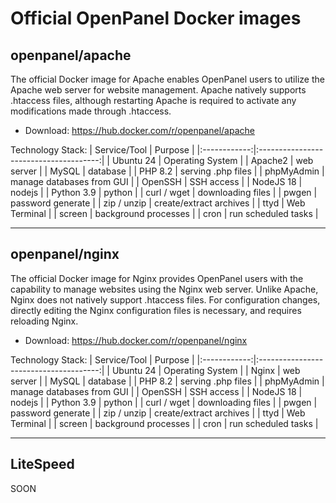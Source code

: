 # Official OpenPanel Docker images

## openpanel/apache

The official Docker image for Apache enables OpenPanel users to utilize the Apache web server for website management. Apache natively supports .htaccess files, although restarting Apache is required to activate any modifications made through .htaccess.

- Download: https://hub.docker.com/r/openpanel/apache

Technology Stack:
| Service/Tool |                 Purpose                |
|:------------:|:--------------------------------------:|
| Ubuntu 24    | Operating System                       |
| Apache2      | web server                             |
| MySQL        | database                               |
| PHP 8.2      | serving .php files                     |
| phpMyAdmin   | manage databases from GUI              |
| OpenSSH      | SSH access                             |
| NodeJS 18    | nodejs                                 |
| Python 3.9   | python                                 |
| curl / wget  | downloading files                      |
| pwgen        | password generate                      |
| zip / unzip  | create/extract archives                |
| ttyd         | Web Terminal                           |
| screen       | background processes                   |
| cron         | run scheduled tasks                    |

----

## openpanel/nginx

The official Docker image for Nginx provides OpenPanel users with the capability to manage websites using the Nginx web server. Unlike Apache, Nginx does not natively support .htaccess files. For configuration changes, directly editing the Nginx configuration files is necessary, and requires reloading Nginx.

- Download: https://hub.docker.com/r/openpanel/nginx


Technology Stack: 
| Service/Tool |                 Purpose                |
|:------------:|:--------------------------------------:|
| Ubuntu 24    | Operating System                       |
| Nginx        | web server                             |
| MySQL        | database                               |
| PHP 8.2      | serving .php files                     |
| phpMyAdmin   | manage databases from GUI              |
| OpenSSH      | SSH access                             |
| NodeJS 18    | nodejs                                 |
| Python 3.9   | python                                 |
| curl / wget  | downloading files                      |
| pwgen        | password generate                      |
| zip / unzip  | create/extract archives                |
| ttyd         | Web Terminal                           |
| screen       | background processes                   |
| cron         | run scheduled tasks                    |


----

## LiteSpeed

SOON
